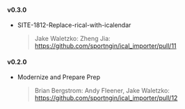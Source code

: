 #### v0.3.0
* SITE-1812-Replace-rical-with-icalendar

  > Jake Waletzko: Zheng Jia: https://github.com/sportngin/ical_importer/pull/11

#### v0.2.0
* Modernize and Prepare Prep

  > Brian Bergstrom: Andy Fleener, Jake Waletzko: https://github.com/sportngin/ical_importer/pull/12

